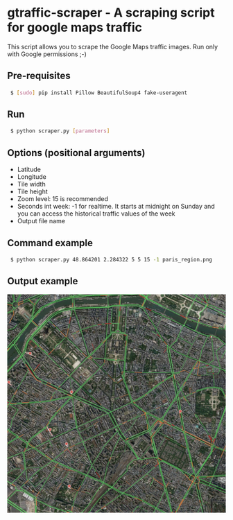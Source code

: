gtraffic-scraper - A scraping script for google maps traffic
===========================
This script allows you to scrape the Google Maps traffic images. Run only with Google permissions ;-)
## Pre-requisites
```sh
 $ [sudo] pip install Pillow BeautifulSoup4 fake-useragent
```
## Run
```sh
 $ python scraper.py [parameters]
```
## Options (positional arguments)
* Latitude
* Longitude
* Tile width
* Tile height
* Zoom level: 15 is recommended
* Seconds int week: -1 for realtime. It starts at midnight on Sunday and you can access the historical traffic values of the week
* Output file name
## Command example
```sh
 $ python scraper.py 48.864201 2.284322 5 5 15 -1 paris_region.png
```
## Output example
![alt text](test/paris_region.png "48.864201 2.284322")
